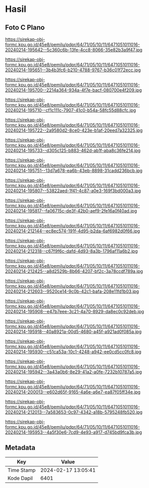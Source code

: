 # Hasil

## Foto C Plano

https://sirekap-obj-formc.kpu.go.id/45e8/pemilu/pdpr/64/71/05/10/11/6471051011016-20240214-195642--5c360c6b-13fe-4cc8-8066-35e82b3a9f47.jpg

https://sirekap-obj-formc.kpu.go.id/45e8/pemilu/pdpr/64/71/05/10/11/6471051011016-20240214-195651--3b4b3fc6-b210-4788-9767-b36c01f72ecc.jpg

https://sirekap-obj-formc.kpu.go.id/45e8/pemilu/pdpr/64/71/05/10/11/6471051011016-20240214-195700--2214a364-934a-4f7e-bacf-080700e4f209.jpg

https://sirekap-obj-formc.kpu.go.id/45e8/pemilu/pdpr/64/71/05/10/11/6471051011016-20240214-195710--cf1c111c-7907-41c0-b54a-58fc55d88cfc.jpg

https://sirekap-obj-formc.kpu.go.id/45e8/pemilu/pdpr/64/71/05/10/11/6471051011016-20240214-195722--2a9580d2-8ce0-423e-b1af-20eed7a32325.jpg

https://sirekap-obj-formc.kpu.go.id/45e8/pemilu/pdpr/64/71/05/10/11/6471051011016-20240214-195733--d305c125-b883-462d-ab1f-aba8c36fe214.jpg

https://sirekap-obj-formc.kpu.go.id/45e8/pemilu/pdpr/64/71/05/10/11/6471051011016-20240214-195751--13d7a678-ea6b-43eb-8898-31cadd236bcb.jpg

https://sirekap-obj-formc.kpu.go.id/45e8/pemilu/pdpr/64/71/05/10/11/6471051011016-20240214-195807--53822aed-1f41-4c87-a0e3-169f3bd000a3.jpg

https://sirekap-obj-formc.kpu.go.id/45e8/pemilu/pdpr/64/71/05/10/11/6471051011016-20240214-195817--fa06715c-de3f-42b0-aef9-2fe16a0f40ad.jpg

https://sirekap-obj-formc.kpu.go.id/45e8/pemilu/pdpr/64/71/05/10/11/6471051011016-20240214-212144--ec8ec574-191f-4d95-b2da-6af6982d0f66.jpg

https://sirekap-obj-formc.kpu.go.id/45e8/pemilu/pdpr/64/71/05/10/11/6471051011016-20240214-212318--c67f9f6c-dafd-4d93-8a3b-1796af11a6b2.jpg

https://sirekap-obj-formc.kpu.go.id/45e8/pemilu/pdpr/64/71/05/10/11/6471051011016-20240214-212425--a8d2529b-8b66-4207-bf2c-3a78ccdf789a.jpg

https://sirekap-obj-formc.kpu.go.id/45e8/pemilu/pdpr/64/71/05/10/11/6471051011016-20240214-212603--9520ce14-9c0b-42c1-bafa-208e11fd1b03.jpg

https://sirekap-obj-formc.kpu.go.id/45e8/pemilu/pdpr/64/71/05/10/11/6471051011016-20240214-195908--e47b7eee-3c21-4a70-8929-da8ec0c92deb.jpg

https://sirekap-obj-formc.kpu.go.id/45e8/pemilu/pdpr/64/71/05/10/11/6471051011016-20240214-195918--40a8921a-00d5-4680-a45f-a921ad0f085a.jpg

https://sirekap-obj-formc.kpu.go.id/45e8/pemilu/pdpr/64/71/05/10/11/6471051011016-20240214-195930--c51ca53a-10c1-4248-a942-ee0cd5cc0fc8.jpg

https://sirekap-obj-formc.kpu.go.id/45e8/pemilu/pdpr/64/71/05/10/11/6471051011016-20240214-195942--3a43a0b6-8e29-41a2-a0fe-7232b10787a5.jpg

https://sirekap-obj-formc.kpu.go.id/45e8/pemilu/pdpr/64/71/05/10/11/6471051011016-20240214-200013--e602d65f-9165-4a6e-a6e7-ea87f05ff34e.jpg

https://sirekap-obj-formc.kpu.go.id/45e8/pemilu/pdpr/64/71/05/10/11/6471051011016-20240214-212013--7a583653-0c97-4342-a18b-5795248fb520.jpg

https://sirekap-obj-formc.kpu.go.id/45e8/pemilu/pdpr/64/71/05/10/11/6471051011016-20240214-195953--4a5f30e6-7cd9-4e93-a917-d745bd9fca3b.jpg


## Metadata

| Key        | Value               |
| ---------- | ------------------- |
| Time Stamp | 2024-02-17 13:05:41 |
| Kode Dapil | 6401                |



